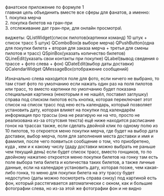 фанатское приложение по формуле 1\
 главная цель объединить вместе все сферы для фанатов, а именно:\
    1. покупка мерча\
    2. покупка билетов на гран-при\
    3. отслеживание дат гран-при, для онлайн просмотра\
    
виджеты:
QListWidget(список пилотов(картинки команд) 10 штук + список трасс 5 штук)
QComboBox(в выборе мерча)
QPushButton(одна для покупки билета + вторая для заказа мерча + третья для смены пилотов и трасс)
QSpinBox(указать количество билетов)
QLineEdit(указать свои контакты при покупке)
QLabel(вывод сведения о трассе  + фото слева + фон)
QDateEdit(выбор даты доставки)
QCalendarWidget
QMessageBox(отображение сообщений)

Изначально слева находится поле для фото, если ничего не выбрано, то там стоит фото по умолчанию
если нажать один раз на поля пилотов или трасс, то вместо картинки по умолчанию будет показана специальная картинка (некоторым я не нашёл, поставил заглушку)
справа под списком пилотов есть кнопка, которая переключает этот список на список трасс
под нею есть календарь, который позволяет установить дату, которая влияет на покупки
под календарём информация про трассы (она не реагирую ни на что, просто не реализована из-за отсутсвия текста)
ещё ниже находится расписание гонок на трассах
также, если сделать двойной клик по одному полю из 10 пилотов, то откроется меню покупки мерча, где будет на выбор дата доставки, выбор мерча, поля для заполнения места доставки и имя и фамилия, после чего появиться сообщение о том, что приобретено, куда , кем и к какому числу (даду доставки можно выбрать
не раньше чем текущий день)
если будет список трасс, вместо гонщиков, то по двойному нажатию откроется меню покупки билетов на гонку
там есть поле выбора типа билета и количества таких билетов, а также личные данные, если на календаре установить дату, которая позже, чем какая-либо гонка,
то меню для покупки билета на эту трассу будет недоступно (даты можно посмотреть справа снизу)
под картиной есть фон, который расстягивается автоматически с окном, как и большие фотографии слева, но из-за этой же фотографии фон и не видно

